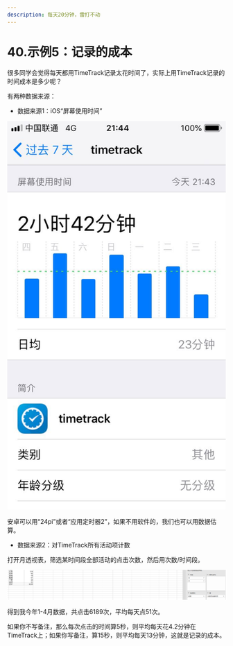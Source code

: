 ```yaml
---
description: 每天20分钟，雷打不动
---
```


# 40.示例5：记录的成本

很多同学会觉得每天都用TimeTrack记录太花时间了，实际上用TimeTrack记录的时间成本是多少呢？

有两种数据来源：

* 数据来源1：iOS“屏幕使用时间”

![](../.gitbook/assets/tu-pian%20%2878%29.png)

安卓可以用“24pi”或者“应用定时器2”，如果不用软件的，我们也可以用数据估算。

* 数据来源2：对TimeTrack所有活动项计数

打开月透视表，筛选某时间段全部活动的点击次数，然后用次数/时间段。

![](../.gitbook/assets/tu-pian%20%2827%29.png)

得到我今年1-4月数据，共点击6189次，平均每天点51次。

如果你不写备注，那么每次点击的时间算5秒，则平均每天花4.2分钟在TimeTrack上；如果你写备注，算15秒，则平均每天13分钟，这就是记录的成本。

